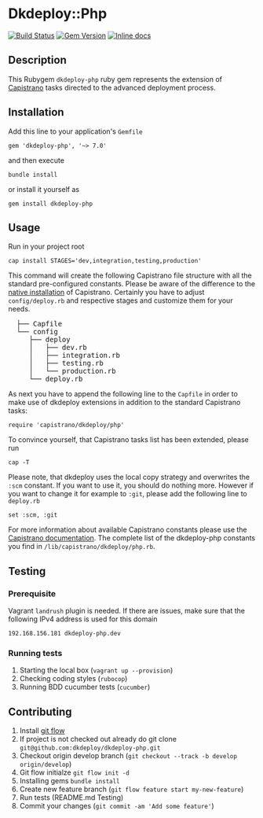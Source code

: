 # Dkdeploy::Php

[![Build Status](https://api.travis-ci.org/dkdeploy/dkdeploy-php.svg?branch=master)](https://travis-ci.org/repositories/dkdeploy/dkdeploy-php)
[![Gem Version](https://badge.fury.io/rb/dkdeploy-php.svg)](https://badge.fury.io/rb/dkdeploy-php) [![Inline docs](http://inch-ci.org/github/dkdeploy/dkdeploy-php.svg?branch=master)](http://inch-ci.org/github/dkdeploy/dkdeploy-php)

## Description

This Rubygem `dkdeploy-php` ruby gem represents the extension of [Capistrano](http://capistranorb.com/) tasks directed to the advanced deployment process.

## Installation

Add this line to your application's `Gemfile`

	gem 'dkdeploy-php', '~> 7.0'

and then execute

	bundle install

or install it yourself as

	gem install dkdeploy-php

## Usage

Run in your project root

	cap install STAGES='dev,integration,testing,production'

This command will create the following Capistrano file structure with all the standard pre-configured constants.
Please be aware of the difference to the [native installation](http://capistranorb.com/documentation/getting-started/preparing-your-application/) of Capistrano.
Certainly you have to adjust `config/deploy.rb` and respective stages and customize them for your needs.

<pre>
  ├── Capfile
  └── config
     ├── deploy
     │   ├── dev.rb
     │   ├── integration.rb
     │   ├── testing.rb
     │   └── production.rb
     └── deploy.rb
</pre>

As next you have to append the following line to the `Capfile` in order to make use of dkdeploy extensions in addition to the standard Capistrano tasks:

	require 'capistrano/dkdeploy/php'

To convince yourself, that Capistrano tasks list has been extended, please run

	cap -T

Please note, that dkdeploy uses the local copy strategy and overwrites the `:scm` constant. If you want to use it,
you should do nothing more. However if you want to change it for example to `:git`, please add the following line to `deploy.rb`

	set :scm, :git

For more information about available Capistrano constants please use the [Capistrano documentation](http://capistranorb.com/documentation/getting-started/preparing-your-application/).
The complete list of the dkdeploy-php constants you find in `/lib/capistrano/dkdeploy/php.rb`.

## Testing

### Prerequisite

Vagrant `landrush` plugin is needed. If there are issues, make sure that the following IPv4 address is used for this domain

	192.168.156.181 dkdeploy-php.dev

### Running tests

1. Starting the local box (`vagrant up --provision`)
2. Checking coding styles (`rubocop`)
3. Running BDD cucumber tests (`cucumber`)

## Contributing

1. Install [git flow](https://github.com/nvie/gitflow)
2. If project is not checked out already do git clone `git@github.com:dkdeploy/dkdeploy-php.git`
3. Checkout origin develop branch (`git checkout --track -b develop origin/develop`)
4. Git flow initialze `git flow init -d`
5. Installing gems `bundle install`
6. Create new feature branch (`git flow feature start my-new-feature`)
7. Run tests (README.md Testing)
8. Commit your changes (`git commit -am 'Add some feature'`)

